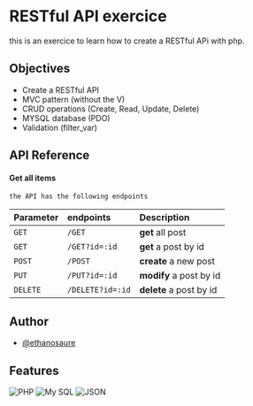 # RESTful API exercice

this is an exercice to learn how to create a RESTful APi with php.

## Objectives

- Create a RESTful API
- MVC pattern (without the V)
- CRUD operations (Create, Read, Update, Delete)
- MYSQL database (PDO)
- Validation (filter_var)

## API Reference

#### Get all items

```http
the API has the following endpoints

```

| Parameter | endpoints        | Description             |
| :-------- | :--------------- | :---------------------- |
| `GET`     | `/GET`           | **get** all post        |
| `GET`     | `/GET?id=:id`    | **get** a post by id    |
| `POST`    | `/POST`          | **create** a new post   |
| `PUT`     | `/PUT?id=:id`    | **modify** a post by id |
| `DELETE`  | `/DELETE?id=:id` | **delete** a post by id |

## Author

- [@ethanosaure](https://github.com/Ethanosaure)

## Features

![PHP](https://camo.githubusercontent.com/02914afc1f51d55c8acac01c200a410efd74fffdff325678f6df6c22ae68a7ee/68747470733a2f2f696d672e736869656c64732e696f2f62616467652f5048502d3737374242343f7374796c653d666f722d7468652d6261646765266c6f676f3d706870266c6f676f436f6c6f723d7768697465)
![My SQL](https://camo.githubusercontent.com/a4a4a017a5d519d7c4ce2a3cd3d2194fb7af4b1ca424850784565007c2acc7d8/68747470733a2f2f696d672e736869656c64732e696f2f62616467652f4d7953514c2d3030354338343f7374796c653d666f722d7468652d6261646765266c6f676f3d6d7973716c266c6f676f436f6c6f723d7768697465)
![JSON](https://camo.githubusercontent.com/e0fe31b4bf5a7cffb35f18ee50fcdbe1f61bde74f893781502ba2bf708f270f6/68747470733a2f2f696d672e736869656c64732e696f2f62616467652f6a736f6e2d3545354335433f7374796c653d666f722d7468652d6261646765266c6f676f3d6a736f6e266c6f676f436f6c6f723d7768697465)
